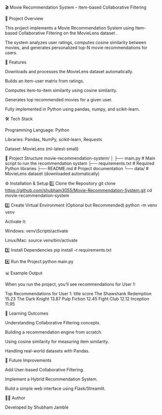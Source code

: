 🎬 Movie Recommendation System – Item-based Collaborative Filtering

📌 Project Overview

This project implements a Movie Recommendation System using Item-based Collaborative Filtering on the MovieLens dataset
.

The system analyzes user ratings, computes cosine similarity between movies, and generates personalized top-N movie recommendations for users.

🚀 Features

Downloads and processes the MovieLens dataset automatically.

Builds an item-user matrix from ratings.

Computes item-to-item similarity using cosine similarity.

Generates top recommended movies for a given user.

Fully implemented in Python using pandas, numpy, and scikit-learn.

🛠️ Tech Stack

Programming Language: Python

Libraries: Pandas, NumPy, scikit-learn, Requests

Dataset: MovieLens (ml-latest-small)

📂 Project Structure
movie-recommendation-system/
│
├── main.py              # Main script to run the recommendation system
├── requirements.txt     # Required Python libraries
├── README.md            # Project documentation
└── data/                # MovieLens dataset (downloaded automatically)

⚙️ Installation & Setup
1️⃣ Clone the Repository
git clone https://github.com/shubham3055/Movie-Recommendation-System.git
cd movie-recommendation-system

2️⃣ Create Virtual Environment (Optional but Recommended)
python -m venv venv


Activate it:

Windows: venv\Scripts\activate

Linux/Mac: source venv/bin/activate

3️⃣ Install Dependencies
pip install -r requirements.txt

4️⃣ Run the Project
python main.py

📊 Example Output

When you run the project, you’ll see recommendations for User 1:

Top Recommendations for User 1:
                   title     score
     The Shawshank Redemption  15.23
                The Dark Knight 13.87
                 Pulp Fiction   12.45
                  Fight Club    12.12
                   Inception    11.95

📖 Learning Outcomes

Understanding Collaborative Filtering concepts.

Building a recommendation engine from scratch.

Using cosine similarity for measuring item similarity.

Handling real-world datasets with Pandas.

🔮 Future Improvements

Add User-based Collaborative Filtering.

Implement a Hybrid Recommendation System.

Build a simple web interface using Flask/Streamlit.

👩‍💻 Author

Developed by Shubham Jamble
